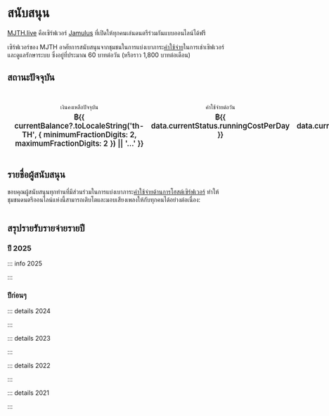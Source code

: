 # สนับสนุน

[MJTH.live](/about/) คือเซิร์ฟเวอร์ [Jamulus](/jamulus/) ที่เปิดให้ทุกคนเล่นดนตรีร่วมกันแบบออนไลน์ได้ฟรี

เซิร์ฟเวอร์ของ MJTH อาศัยการสนับสนุนจากชุมชนในการแบ่งเบาภาระ[ค่าใช้จ่าย](#สรุปรายรับรายจ่ายรายปี)ในการเช่าเซิฟเวอร์และดูแลรักษาระบบ ซึ่งอยู่ที่ประมาณ 60 บาทต่อวัน (หรือราว 1,800 บาทต่อเดือน)

## สถานะปัจจุบัน

<div class="current-status">
  <div class="status-item">
    <div class="status-label">เงินคงเหลือปัจจุบัน</div>
    <div class="status-value">฿{{ currentBalance?.toLocaleString('th-TH', { minimumFractionDigits: 2, maximumFractionDigits: 2 }) || '…' }}</div> 
  </div>
  <div class="status-item">
    <div class="status-label">ค่าใช้จ่ายต่อวัน</div>
    <div class="status-value">฿{{ data.currentStatus.runningCostPerDay }}</div>
  </div>
  <div class="status-item">
    <div class="status-label">คงเหลือถึง</div>
    <div class="status-value">{{ data.currentStatus.depletionDate }}</div>
  </div>
  <div class="status-item">
    <div class="status-label">เหลืออีก</div>
    <div class="status-value">{{ daysLeft || '…' }} วัน</div>
  </div>
</div>

<p>
  <VPButton size="big" tag="a" href="https://forms.gle/ue7EB2Hp9pAgXHEx6" target="_blank" rel="noopener noreferrer" text="คลิกที่นี่เพื่อร่วมสนับสนุน" style="text-decoration:none"></VPButton>
</p>

## รายชื่อผู้สนับสนุน

ขอบคุณผู้สนับสนุนทุกท่านที่มีส่วนร่วมในการแบ่งเบาภาระ[ค่าใช้จ่ายด้านการโฮสต์เซิร์ฟเวอร์](#สรุปรายรับรายจ่ายรายปี) ทำให้ชุมชนดนตรีออนไลน์แห่งนี้สามารถเติบโตและมอบเสียงเพลงให้กับทุกคนได้อย่างต่อเนื่อง:

<ul class="supporter-list">
  <template v-for="(item, index) in list" :key="index">
    <li 
      class="supporter-name tooltip-container" 
      tabindex="0"
    >
      {{ item.name }}<span class="tooltip" v-if="item.rawAmount > 0">฿{{ item.amount }}</span>
    </li>
  </template>
</ul>

<p>
  <VPButton size="big" theme="alt" tag="a" href="https://forms.gle/ue7EB2Hp9pAgXHEx6" target="_blank" rel="noopener noreferrer" text="คลิกที่นี่เพื่อร่วมสนับสนุน" style="text-decoration:none"></VPButton>
</p>

## สรุปรายรับรายจ่ายรายปี

### ปี 2025 <Badge type="info" :text="'อัพเดทล่าสุดเมื่อ ' + data.lastUpdated" />

::: info 2025

<BalanceTable :data="data.byYear.year2025" />

:::

### ปีก่อนๆ

::: details 2024

<BalanceTable :data="data.byYear.year2024" />

:::

::: details 2023

<BalanceTable :data="data.byYear.year2023" />

:::

::: details 2022

<BalanceTable :data="data.byYear.year2022" />

:::

::: details 2021

<BalanceTable :data="data.byYear.year2021" />

:::

<script setup lang="ts">
  import VPButton from 'vitepress/dist/client/theme-default/components/VPButton.vue'
  import data from './../financials/data.json'
  import {shouldCountAsSupporter} from './../financials/accounts'
  import BalanceTable from '../financials/BalanceTable.vue'
  import { ref, onMounted } from 'vue'

  const totals = {}

  for (const [year, { in: list }] of Object.entries(data.byYear)) {
    for (const [name, amount] of Object.entries(list)) {
      totals[name] = (totals[name] ?? 0) + amount
    }
  }

  function thb(x: number) {
    return x.toLocaleString('th-TH', { style: 'currency', currency: 'THB' }).replace('฿', '');
  }

  const list = Object.entries(totals)
    .sort((a, b) => a[0].localeCompare(b[0]))
    .sort((a, b) => b[1] - a[1])
    .filter(a => shouldCountAsSupporter(a[0]))
    .map(([name, amount]) => ({ name, amount: thb(amount), rawAmount: amount }))

  const daysLeft = ref<number | null>(null)
  const currentBalance = ref<number | null>(null)

  function calculateCurrentBalance() {
    const lastUpdated = new Date(data.lastUpdated)
    const now = new Date()
    const hoursSinceUpdate = (now.getTime() - lastUpdated.getTime()) / (1000 * 60 * 60)
    const dailyCost = data.currentStatus.runningCostPerDay
    const costSinceUpdate = (hoursSinceUpdate / 24) * dailyCost
    currentBalance.value = Math.max(0, data.currentStatus.remainingBalance - costSinceUpdate)
  }

  function calculateDaysLeft() {
    const depletionDate = new Date(data.currentStatus.depletionDate)
    const today = new Date()
    const diffTime = depletionDate.getTime() - today.getTime()
    const diffDays = Math.ceil(diffTime / (1000 * 60 * 60 * 24))
    daysLeft.value = diffDays
  }

  onMounted(() => {
    calculateCurrentBalance()
    calculateDaysLeft()
    
    // Update every 5 seconds
    setInterval(() => {
      calculateCurrentBalance()
      calculateDaysLeft()
    }, 1000)
  })
</script>

<style scoped>
  .supporter-list {
    display: flex;
    flex-wrap: wrap;
    gap: 5px;
    padding: 0;
    list-style: none;
    align-items: center;
  }
  .supporter-name {
    position: relative;
    cursor: pointer;
    display: block;
    background: var(--vp-c-gray-soft);
    border: 1px solid var(--vp-c-gray-2);
    padding: 4px 8px;
    border-radius: 4px;
  }
  li.supporter-name {
    margin: 0;
  }
  .tooltip-container:hover .tooltip,
  .tooltip-container:focus .tooltip {
    visibility: visible;
    opacity: 1;
  }
  .tooltip {
    visibility: hidden;
    opacity: 0;
    position: absolute;
    bottom: 125%;
    left: 50%;
    transform: translateX(-50%);
    background-color: rgba(0, 0, 0, 0.9);
    color: white;
    padding: 4px 8px;
    border-radius: 4px;
    font-size: 0.9em;
    transition: opacity 0.2s;
    white-space: nowrap;
    z-index: 1;
  }
  .tooltip::after {
    content: "";
    position: absolute;
    top: 100%;
    left: 50%;
    margin-left: -5px;
    border-width: 5px;
    border-style: solid;
    border-color: rgba(0, 0, 0, 0.9) transparent transparent transparent;
  }
</style>

<style scoped>
  .current-status {
    display: grid;
    grid-template-columns: 1fr 1fr 1fr 1fr;
    gap: 1rem;
    margin: 2rem 0;
    padding: 1rem;
    background: var(--vp-c-bg-soft);
    border: 1px solid var(--vp-c-border);
    border-radius: 8px;
    font-variant-numeric: tabular-nums;
  }

  .status-item {
    text-align: center;
  }

  .status-label {
    font-size: 0.9em;
    color: var(--vp-c-text-2);
    margin-bottom: 0.25rem;
    font-weight: 500;
  }

  .status-value {
    font-size: 1.2em;
    font-weight: 600;
    color: var(--vp-c-text-1);
  }

  @media (max-width: 640px) {
    .current-status {
      grid-template-columns: 1fr 1fr;
      gap: 1rem;
    }
  }
</style>
